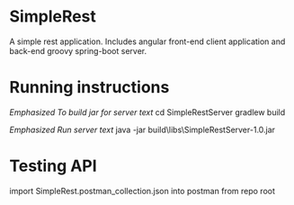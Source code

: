 # SimpleRest
A simple rest application. Includes angular front-end client application and back-end groovy spring-boot server.

# Running instructions
_Emphasized To build jar for server text_
cd SimpleRestServer
gradlew build

_Emphasized Run server text_
java -jar build\libs\SimpleRestServer-1.0.jar

# Testing API
import SimpleRest.postman_collection.json into postman from repo root
